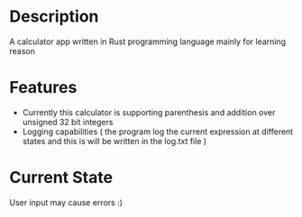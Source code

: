 # Description
A calculator app written in Rust programming language mainly for learning reason
# Features
- Currently this calculator is supporting parenthesis and addition over unsigned 32 bit integers
- Logging capabilities ( the program log the current expression at different states and this is will be written in the log.txt file )
# Current State
User input may cause errors :)
